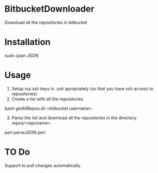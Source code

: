 # BitbucketDownloader
Download all the repositories in bitbucket

# Installation

sudo cpan JSON

# Usage
1. Setup rsa ssh keys in .ssh apropriately (so that you have ssh access to repositories)
2. Create a list with all the repositories

  bash getAllRepos.sh \<bitbucket username\>

3. Parse the list and download all the repositories in the directory repos/\<reponame\>

  perl parseJSON.perl

# TO Do

Support to pull changes automatically.
